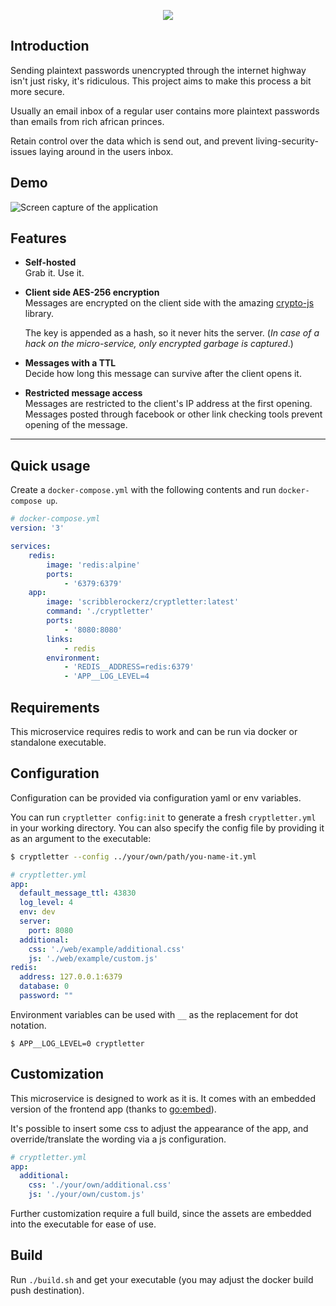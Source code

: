 <p align="center">
<img src="https://user-images.githubusercontent.com/1336156/31407710-267e2124-ae06-11e7-8a48-4e7dc3547422.png" />
<br>
</p>

## Introduction

Sending plaintext passwords unencrypted through the internet highway isn't just risky, it's ridiculous.
This project aims to make this process a bit more secure.

Usually an email inbox of a regular user contains more plaintext passwords than emails from rich african princes.

Retain control over the data which is send out, and prevent living-security-issues laying around in the users inbox.

## Demo

![Screen capture of the application](https://user-images.githubusercontent.com/1336156/32858885-31374bc8-ca4d-11e7-9b1a-b4a67769a241.gif)

## Features

- **Self-hosted**  
  Grab it. Use it.

- **Client side AES-256 encryption**  
  Messages are encrypted on the client side with the amazing [crypto-js](https://www.npmjs.com/package/crypto-js) library.

  The key is appended as a hash, so it never hits the server. (*In case of a hack on the micro-service, only encrypted garbage is captured*.)

- **Messages with a TTL**  
  Decide how long this message can survive after the client opens it.

- **Restricted message access**  
  Messages are restricted to the client's IP address at the first opening. Messages posted through facebook or other link checking tools prevent opening of the message.

---
## Quick usage

Create a `docker-compose.yml` with the following contents and run `docker-compose up`.

```yaml
# docker-compose.yml
version: '3'

services:
    redis:
        image: 'redis:alpine'
        ports:
            - '6379:6379'
    app:
        image: 'scribblerockerz/cryptletter:latest'
        command: './cryptletter'
        ports:
            - '8080:8080'
        links:
            - redis
        environment:
            - 'REDIS__ADDRESS=redis:6379'
            - 'APP__LOG_LEVEL=4
```

## Requirements
This microservice requires redis to work and can be run via docker or standalone executable.

## Configuration

Configuration can be provided via configuration yaml or env variables.

You can run `cryptletter config:init` to generate a fresh `cryptletter.yml` in your working directory.
You can also specify the config file by providing it as an argument to the executable:

```bash
$ cryptletter --config ../your/own/path/you-name-it.yml
```


```yml
# cryptletter.yml
app:
  default_message_ttl: 43830
  log_level: 4
  env: dev
  server:
    port: 8080
  additional:
    css: './web/example/additional.css'
    js: './web/example/custom.js'
redis:
  address: 127.0.0.1:6379
  database: 0
  password: ""
```

Environment variables can be used with `__` as the replacement for dot notation.

```
$ APP__LOG_LEVEL=0 cryptletter
```


## Customization

This microservice is designed to work as it is. It comes with an embedded version of the frontend app (thanks to [go:embed](https://golang.org/pkg/embed/)).

It's possible to insert some css to adjust the appearance of the app, and override/translate the wording via a js configuration.
```yml
# cryptletter.yml
app:
  additional:
    css: './your/own/additional.css'
    js: './your/own/custom.js'
```

Further customization require a full build, since the assets are embedded into the executable for ease of use.

## Build

Run `./build.sh` and get your executable (you may adjust the docker build push destination).
